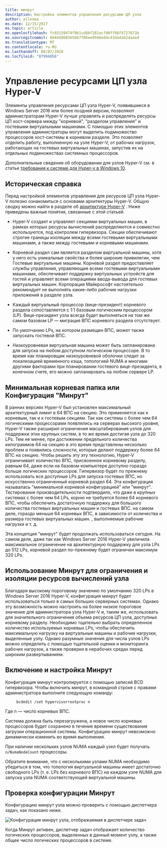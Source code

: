 ```yaml
---
title: минрут
description: Настройка элементов управления ресурсами ЦП узла
author: allenma
ms.date: 12/15/2017
ms.topic: article
ms.openlocfilehash: fc65159474f9b1cd8bf282acf00ff06f4727673b
ms.sourcegitcommit: 68444968565667f86ee0586ed4c43da4ab24aaed
ms.translationtype: MT
ms.contentlocale: ru-RU
ms.lasthandoff: 08/07/2020
ms.locfileid: "87994056"
---
```

# <a name="hyper-v-host-cpu-resource-management"></a>Управление ресурсами ЦП узла Hyper-V

Элементы управления ресурсами ЦП узла Hyper-V, появившиеся в Windows Server 2016 или более поздней версии, позволяют администраторам Hyper-V лучше управлять и распределять ресурсы ЦП хост-сервера между "корневой", "разделом управления" и гостевыми виртуальными машинами.
С помощью этих элементов управления администраторы могут выделить подмножество процессоров хост-системы в корневом разделе.
Это позволяет отделить работу, выполненную на узле Hyper-V, от рабочих нагрузок, работающих на гостевых виртуальных машинах, запустив их на отдельных подмножествах системных процессоров.

Дополнительные сведения об оборудовании для узлов Hyper-V см. в статье [требования к системе для Hyper-v в Windows 10](/virtualization/hyper-v-on-windows/reference/hyper-v-requirements).

## <a name="background"></a>Историческая справка

Перед настройкой элементов управления для ресурсов ЦП узла Hyper-V полезно ознакомиться с основами архитектуры Hyper-V.
Общую сводку можно найти в разделе об [архитектуре Hyper-V](../../../administration/performance-tuning/role/hyper-v-server/architecture.md) .
Ниже приведены важные понятия, связанные с этой статьей.

* Hyper-V создает и управляет секциями виртуальных машин, в рамках которых ресурсы вычислений распределяются и совместно используются, под контролем гипервизора.  Секции обеспечивают строгие границы изоляции между всеми гостевыми виртуальными машинами, а также между гостевыми и корневыми машинами.

* Корневой раздел сам является разделом виртуальной машины, хотя у него есть уникальные свойства и более широкие привилегии, чем Гостевые виртуальные машины.  Корневой раздел предоставляет службы управления, управляющие всеми гостевыми виртуальными машинами, обеспечивает поддержку виртуальных устройств для гостей и управляет всеми операциями ввода-вывода для гостевых виртуальных машин.  Корпорация Майкрософт настоятельно рекомендует не выполнять какие-либо рабочие нагрузки приложений в разделе узла.

* Каждый виртуальный процессор (вице-президент) корневого раздела сопоставляется с 1:1 базовым логическим процессором (LP).  Вице-президент узла всегда будет выполняться на том же самом базовом LP — миграция ВПС корневого раздела отсутствует.

* По умолчанию LPs, на котором размещен ВПС, может также запускать гостевой ВПС.

* Низкоуровневая виртуальная машина может быть запланирована для запуска на любом доступном логическом процессоре.  В то время как планировщик низкоуровневой оболочки следит за локализацией временного кэша, топологией NUMA и многими другими факторами при планировании гостевого вице-президента, в конечном счете, его можно запланировать на любом сервере LP.

## <a name="the-minimum-root-or-minroot-configuration"></a>Минимальная корневая папка или Конфигурация "Минрут"

В ранних версиях Hyper-V был установлен максимальный архитектурный лимит в 64 ВПС на секцию.  Это применяется как к корневым, так и к гостевым секциям.  Так как системы с более чем 64 логическими процессорами появлялись на серверах высокого уровня, Hyper-V также расширил ограничения масштабирования узлов для поддержки этих крупных систем, в то же время достигая узла до 320 LPs.  Тем не менее, при достижении предельного количества килограммов 64 на секцию в это время представлены несколько проблем и появились сложности, которые делают поддержку более 64 ВПС на секцию.  Чтобы решить эту эту технологию, Hyper-V ограничивает количество ВПС, присвоенное корневому разделу, равным 64, даже если на базовом компьютере доступно гораздо больше логических процессоров.  Гипервизор будет по прежнему использовать все доступные LPs для запуска гостевых ВПС, но искусственно ограниченный корневой раздел 64.  Эта конфигурация называлась "минимальной корневой конфигурацией" или "минрут".  Тестирование производительности подтвердило, что даже в крупных системах с более чем 64 LPs, корню не требуется более 64 корневого ВПС, чтобы обеспечить достаточную поддержку для большого количества гостевых виртуальных машин и гостевых ВПС. на самом деле, гораздо меньше 64 корневых ВПС, в зависимости от количества и размера гостевых виртуальных машин. , выполняемые рабочие нагрузки и т. д.

Эта концепция "минрут" будет продолжать использоваться сегодня.  На самом деле, даже так как Windows Server 2016 Hyper-V увеличила максимальное ограничение на архитектурную поддержку для узла LPs до 512 LPs, корневой раздел по-прежнему будет ограничен максимум 320 LPs.

## <a name="using-minroot-to-constrain-and-isolate-host-compute-resources"></a>Использование Минрут для ограничения и изоляции ресурсов вычислений узла
Благодаря высокому пороговому значению по умолчанию 320 LPs в Windows Server 2016 Hyper-V, конфигурация минрут будет использоваться только в самых больших серверных системах.  Однако эту возможность можно настроить на более низкое пороговое значение для администратора узла Hyper-V и, таким же, использовать для значительного ограничения объема ресурсов ЦП узла, доступных корневому разделу.  Необходимо тщательно выбрать определенное количество используемых корневых LPs, чтобы обеспечить максимальную нагрузку на виртуальные машины и рабочие нагрузки, выделенные узлу.  Однако разумные значения для числа узлов LPs можно определить с помощью тщательной оценки и мониторинга рабочих нагрузок, а также проверки в нерабочих средах перед широким развертыванием.

## <a name="enabling-and-configuring-minroot"></a>Включение и настройка Минрут

Конфигурация минрут контролируется с помощью записей BCD гипервизора. Чтобы включить минрут, в командной строке с правами администратора выполните следующую команду:

```
     bcdedit /set hypervisorrootproc n
```
Где n — число корневых ВПС.

Система должна быть перезагружена, а новое число корневых процессоров будет сохранено в течение времени существования загрузки операционной системы.  Конфигурацию минрут невозможно динамически изменить во время выполнения.

При наличии нескольких узлов NUMA каждый узел будет получать `n/NumaNodeCount` процессоры.

Обратите внимание, что с несколькими узлами NUMA необходимо убедиться в том, что топология виртуальной машины имеет достаточно свободного LPs (т. е. LPs без корневого ВПС) на каждом узле NUMA для запуска узла NUMA соответствующей виртуальной машины.

## <a name="verifying-the-minroot-configuration"></a>Проверка конфигурации Минрут

Конфигурацию минрут узла можно проверить с помощью диспетчера задач, как показано ниже.

![Конфигурация минрут узла, отображаемая в диспетчере задач](./media/minroot-taskman.png)

Когда Минрут активен, диспетчер задач отображает количество логических процессоров, выделенных в данный момент узлу, а также общее число логических процессоров в системе.